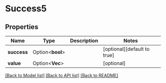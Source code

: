 # Success5

## Properties

Name | Type | Description | Notes
------------ | ------------- | ------------- | -------------
**success** | Option<**bool**> |  | [optional][default to true]
**value** | Option<**Vec<i32>**> |  | [optional]

[[Back to Model list]](../README.md#documentation-for-models) [[Back to API list]](../README.md#documentation-for-api-endpoints) [[Back to README]](../README.md)


